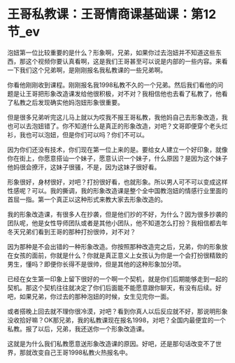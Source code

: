 # 王哥私教课：王哥情商课基础课：第12节_ev

泡妞第一位比较重要的是什么？形象啊，兄弟，如果你过去泡妞并不知道这些东西，那这个视频你要认真看啊，这是我们王哥甚至可以说是内部的一些内容。来看一下我们这个兄弟啊，是刚刚报名我私教课的一些兄弟啊。

你看他刚刚收到课程。刚刚报名我1998私教不久的一个兄弟。然后我们看他的问题是让王哥把形象改造课发给他很积极，对不对？我相信他也去看了私教了，他看了私教之后发现确实他妈泡妞形象很重要。

但是很多兄弟听完这儿马上就以为哎我不报王哥私教，我他妈自己去形象改造，我也可以去泡妞错了。你不知道什么是真正的形象改造，对吧？文哥即便穿个老头烂衫，我也可以泡妞，但是你们可以吗？你们不可以。

因为你们还没有技术，你们现在第一位上来的是。要给女人建立一个好印象，就像你在街上，你愿意搭讪一个妹子，愿意认识一个妹子，什么原因？是因为这个妹子他妈很会撩汗，这妹子很骚，不是，因为这妹子很好看。

形象很好，身材很好，对吧？打扮很好看，也就形象。所以男人可不可以变成这样性感呢？可以。我的撕调，我的形象改造课是整个全中国教泡妞的情感行业里面的首屈一指。第一个真正以这种形式来教大家去形象改造的。

我的形象改造课，有很多人在抄袭，但是他们抄的不好，为什么？因为很多抄袭的团队呢，他是女性导师团队或者是其他小团队，他不知道怎么打扮？我相信都去年冬天兄弟们看到王哥的那种打扮很帅，对不对？

因为那种是不会出错的一种形象改造。你按照那种改造完之后，兄弟，你的形象放在女孩的面前，你就是什么？你就是真正意义上女孩认为你是一个会打扮很精致的男生，懂吗？即便你长得不是很帅，但是其他的这种形象加分项。

已经在女生第一印象上留下很好的一个啊一个契机，就是你们后期能够走到一起的契机。那这个契机往往就决定了你们后面能不能愿意跟你聊天，有没有后续。好吧，如果兄弟，你过去的那种泡妞的时候，女生见完你一面。

或者搭晚上回去就不理你很冷漠，对吧？看到你真人以后反应就不好，那说明形象没收拾好嘛？OK那兄弟，我的私教课现在报名1998，对吧？全国内最便宜的一个私教。报了以后，兄弟，我还送你一个形象改造课。

这就是为什么我们私教愿意送形象改造课的原因。好吧，还是那句话改变不了世界，那就改变自己王哥1998私教火热报名中。

